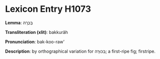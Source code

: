 # Lexicon Entry H1073

**Lemma**: בַּכֻּרָה

**Transliteration (xlit)**: bakkurâh

**Pronunciation**: bak-koo-raw'

**Description**:
by orthographical variation for בִּכּוּרָה; a first-ripe fig; firstripe.
